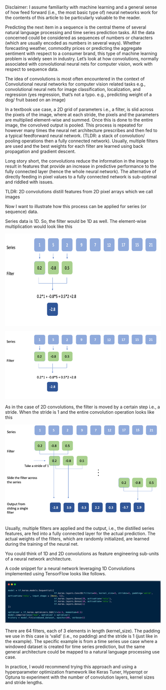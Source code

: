 
Disclaimer: I assume familiarity with machine learning and a general sense of how feed forward (i.e., the most basic type of) neural networks work for the contents of this article to be particularly valuable to the reader.

Predicting the next item in a sequence is the central theme of several natural language processing and time series prediction tasks. All the data concerned could be considered as sequences of numbers or characters (which are usually encoded as numbers in several ways). Whether forecasting weather, commodity prices or predicting the aggregate sentiment with respect to a consumer brand, this type of machine learning problem is widely seen in industry. Let’s look at how convolutions, normally associated with convolutional neural nets for computer vision, work with respect to sequence data.

The idea of convolutions is most often encountered in the context of Convolutional neural networks for computer vision related tasks e.g., convolutional neural nets for image classification, localization, and regression (yes regression, that’s not a typo. e.g., predicting weight of a dog/ fruit based on an image)

In a textbook use case, a 2D grid of parameters i.e., a filter, is slid across the pixels of the image, where at each stride, the pixels and the parameters are multiplied element-wise and summed. Once this is done to the entire image, the convolved output is pooled. This process is repeated for however many times the neural net architecture prescribes and then fed to a typical feedforward neural network. (TLDR: a stack of convolution/ pooling operations then a fully connected network). Usually, multiple filters are used and the best weights for each filter are learned using back propagation and gradient descent.

Long story short, the convolutions reduce the information in the image to result in features that provide an increase in predictive performance to the fully connected layer (hence the whole neural network). The alternative of directly feeding in pixel values to a fully connected network is sub-optimal and riddled with issues.

TLDR: 2D convolutions distill features from 2D pixel arrays which we call images

Now I want to illustrate how this process can be applied for series (or sequence) data.

Series data is 1D. So, the filter would be 1D as well. The element-wise multiplication would look like this

<img src="./images/conv_img_1.png" width="800" height="300"/>


![](https://github.com/AviSoori1x/AviSoori1x.github.io/blob/master/images/conv_img_1.png)

As in the case of 2D convolutions, the filter is moved by a certain step i.e., a stride. When the stride is 1 and the entire convolution operation looks like this

![](https://github.com/AviSoori1x/AviSoori1x.github.io/blob/master/images/conv_img_2.png)


Usually, multiple filters are applied and the output, i.e., the distilled series features, are fed into a fully connected layer for the actual prediction. The actual weights of the filters, which are randomly initialized, are learned during the training of the neural net.

You could think of 1D and 2D convolutions as feature engineering sub-units of a neural network architecture.

A code snippet for a neural network leveraging 1D Convolutions implemented using TensorFlow looks like follows.

![](https://github.com/AviSoori1x/AviSoori1x.github.io/blob/master/images/conv_code.png)

There are 64 filters, each of 3 elements in length (kernel_size). The padding we use in this case is ‘valid’ (i.e., no padding) and the stride is 1 (just like in the example). The specific example is from a time series use case where a windowed dataset is created for time series prediction, but the same general architecture could be mapped to a natural language processing use case.

In practice, I would recommend trying this approach and using a hyperparameter optimization framework like Keras Tuner, Hyperopt or Optuna to experiment with the number of convolution layers, kernel sizes and stride lengths.
